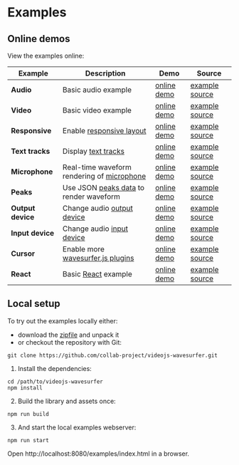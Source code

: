 # Examples

## Online demos

View the examples online:

| Example | Description | Demo | Source |
| --- | --- | --- | --- |
| **Audio** | Basic audio example | [online demo](https://collab-project.github.io/videojs-wavesurfer/demo/index.html) | [example source](https://github.com/collab-project/videojs-wavesurfer/blob/master/examples/index.html) |
| **Video** | Basic video example | [online demo](https://collab-project.github.io/videojs-wavesurfer/demo/video.html) | [example source](https://github.com/collab-project/videojs-wavesurfer/blob/master/examples/video.html) |
| **Responsive** | Enable [responsive layout](responsive.md) | [online demo](https://collab-project.github.io/videojs-wavesurfer/demo/fluid.html) | [example source](https://github.com/collab-project/videojs-wavesurfer/blob/master/examples/fluid.html) |
| **Text tracks** | Display [text tracks](text-tracks.md) | [online demo](https://collab-project.github.io/videojs-wavesurfer/demo/texttrack.html) | [example source](https://github.com/collab-project/videojs-wavesurfer/blob/master/examples/texttrack.html) |
| **Microphone** | Real-time waveform rendering of [microphone](microphone.md) | [online demo](https://collab-project.github.io/videojs-wavesurfer/demo/live.html) | [example source](https://github.com/collab-project/videojs-wavesurfer/blob/master/examples/live.html) |
| **Peaks** | Use JSON [peaks data](peaks.md) to render waveform | [online demo](https://collab-project.github.io/videojs-wavesurfer/demo/peaks.html) | [example source](https://github.com/collab-project/videojs-wavesurfer/blob/master/examples/peaks.html) |
| **Output device** | Change audio [output device](change-device.md) | [online demo](https://collab-project.github.io/videojs-wavesurfer/demo/output.html) | [example source](https://github.com/collab-project/videojs-wavesurfer/blob/master/examples/output.html) |
| **Input device** | Change audio [input device](change-device.md) | [online demo](https://collab-project.github.io/videojs-wavesurfer/demo/input.html) | [example source](https://github.com/collab-project/videojs-wavesurfer/blob/master/examples/input.html) |
| **Cursor** | Enable more [wavesurfer.js plugins](plugins.md) | [online demo](https://collab-project.github.io/videojs-wavesurfer/demo/plugin.html) | [example source](https://github.com/collab-project/videojs-wavesurfer/blob/master/examples/plugin.html) |
| **React** | Basic [React](react.md) example | [online demo](https://collab-project.github.io/videojs-wavesurfer/demo/react/index.html) | [example source](https://github.com/collab-project/videojs-wavesurfer/blob/master/examples/react/index.html) |

## Local setup

To try out the examples locally either:

- download the [zipfile](https://github.com/collab-project/videojs-wavesurfer/archive/master.zip) and unpack it
- or checkout the repository with Git:
```console
git clone https://github.com/collab-project/videojs-wavesurfer.git
```

1. Install the dependencies:

```console
cd /path/to/videojs-wavesurfer
npm install
```

2. Build the library and assets once:

```console
npm run build
```

3. And start the local examples webserver:

```console
npm run start
```

Open http://localhost:8080/examples/index.html in a browser.
